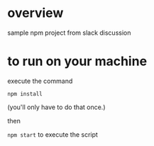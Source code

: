 # overview

sample npm project from slack discussion

# to run on your machine

execute the command

`npm install`

(you'll only have to do that once.)

then

`npm start`
to execute the script

